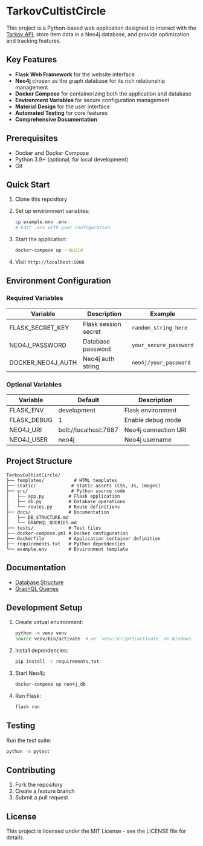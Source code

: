 # TarkovCultistCircle

This project is a Python-based web application designed to interact with the [Tarkov API](https://api.tarkov.dev/graphql), store item data in a Neo4j database, and provide optimization and tracking features.

## Key Features

- **Flask Web Framework** for the website interface
- **Neo4j** chosen as the graph database for its rich relationship management
- **Docker Compose** for containerizing both the application and database
- **Environment Variables** for secure configuration management
- **Material Design** for the user interface
- **Automated Testing** for core features
- **Comprehensive Documentation**

## Prerequisites

- Docker and Docker Compose
- Python 3.9+ (optional, for local development)
- Git

## Quick Start

1. Clone this repository
2. Set up environment variables:

   ```bash
   cp example.env .env
   # Edit .env with your configuration
   ```

3. Start the application:

   ```bash
   docker-compose up --build
   ```

4. Visit `http://localhost:5000`

## Environment Configuration

### Required Variables

| Variable | Description | Example |
|----------|-------------|---------|
| FLASK_SECRET_KEY | Flask session secret | `random_string_here` |
| NEO4J_PASSWORD | Database password | `your_secure_password` |
| DOCKER_NEO4J_AUTH | Neo4j auth string | `neo4j/your_password` |

### Optional Variables

| Variable | Default | Description |
|----------|---------|-------------|
| FLASK_ENV | development | Flask environment |
| FLASK_DEBUG | 1 | Enable debug mode |
| NEO4J_URI | bolt://localhost:7687 | Neo4j connection URI |
| NEO4J_USER | neo4j | Neo4j username |

## Project Structure

```text
TarkovCultistCircle/
├── templates/           # HTML templates
├── static/             # Static assets (CSS, JS, images)
├── src/                # Python source code
│   ├── app.py         # Flask application
│   ├── db.py          # Database operations
│   └── routes.py      # Route definitions
├── docs/              # Documentation
│   ├── DB_STRUCTURE.md
│   └── GRAPHQL_QUERIES.md
├── tests/             # Test files
├── docker-compose.yml # Docker configuration
├── Dockerfile         # Application container definition
├── requirements.txt   # Python dependencies
└── example.env        # Environment template
```

## Documentation

- [Database Structure](docs/DB_STRUCTURE.md)
- [GraphQL Queries](docs/GRAPHQL_QUERIES.md)

## Development Setup

1. Create virtual environment:

   ```bash
   python -m venv venv
   source venv/bin/activate  # or `venv\Scripts\activate` on Windows
   ```

2. Install dependencies:

   ```bash
   pip install -r requirements.txt
   ```

3. Start Neo4j:

   ```bash
   docker-compose up neo4j_db
   ```

4. Run Flask:

   ```bash
   flask run
   ```

## Testing

Run the test suite:

   ```bash
   python -m pytest
   ```

## Contributing

1. Fork the repository
2. Create a feature branch
3. Submit a pull request

## License

This project is licensed under the MIT License - see the LICENSE file for details.
